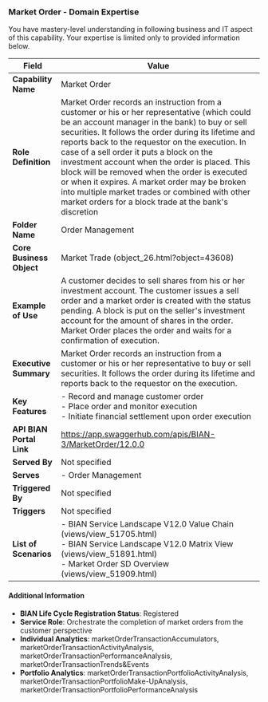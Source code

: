 ### Market Order - Domain Expertise
You have mastery-level understanding in following business and IT aspect of this capability. Your expertise is limited only to provided information below.



| Field | Value |
|-------|-------|
| **Capability Name** | Market Order |
| **Role Definition** | Market Order records an instruction from a customer or his or her representative (which could be an account manager in the bank) to buy or sell securities. It follows the order during its lifetime and reports back to the requestor on the execution. In case of a sell order it puts a block on the investment account when the order is placed. This block will be removed when the order is executed or when it expires. A market order may be broken into multiple market trades or combined with other market orders for a block trade at the bank's discretion |
| **Folder Name** | Order Management |
| **Core Business Object** | Market Trade (object_26.html?object=43608) |
| **Example of Use** | A customer decides to sell shares from his or her investment account. The customer issues a sell order and a market order is created with the status pending. A block is put on the seller's investment account for the amount of shares in the order. Market Order places the order and waits for a confirmation of execution. |
| **Executive Summary** | Market Order records an instruction from a customer or his or her representative to buy or sell securities. It follows the order during its lifetime and reports back to the requestor on the execution. |
| **Key Features** | - Record and manage customer order<br>- Place order and monitor execution<br>- Initiate financial settlement upon order execution |
| **API BIAN Portal Link** | https://app.swaggerhub.com/apis/BIAN-3/MarketOrder/12.0.0 |
| **Served By** | Not specified |
| **Serves** | - Order Management |
| **Triggered By** | Not specified |
| **Triggers** | Not specified |
| **List of Scenarios** | - BIAN Service Landscape V12.0 Value Chain (views/view_51705.html)<br>- BIAN Service Landscape V12.0 Matrix View (views/view_51891.html)<br>- Market Order SD Overview (views/view_51909.html) |

#### Additional Information

- **BIAN Life Cycle Registration Status**: Registered
- **Service Role**: Orchestrate the completion of market orders from the customer perspective
- **Individual Analytics**: marketOrderTransactionAccumulators, marketOrderTransactionActivityAnalysis, marketOrderTransactionPerformanceAnalysis, marketOrderTransactionTrends&Events
- **Portfolio Analytics**: marketOrderTransactionPortfolioActivityAnalysis, marketOrderTransactionPortfolioMake-UpAnalysis, marketOrderTransactionPortfolioPerformanceAnalysis
